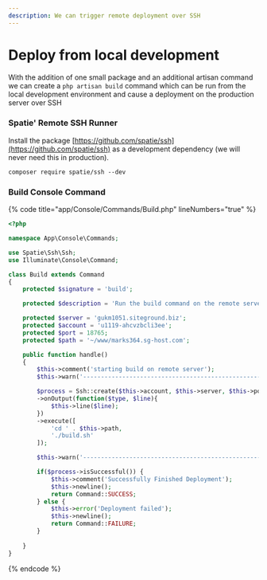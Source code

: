 ```yaml
---
description: We can trigger remote deployment over SSH
---
```


# Deploy from local development

With the addition of one small package and an additional artisan command we can create a `php artisan build` command which can be run from the local development environment and cause a deployment on the production server over SSH

### Spatie' Remote SSH Runner

Install the package [https://github.com/spatie/ssh](https://github.com/spatie/ssh) as a development dependency (we will never need this in production).

```shell
composer require spatie/ssh --dev
```

### Build Console Command

{% code title="app/Console/Commands/Build.php" lineNumbers="true" %}
```php
<?php

namespace App\Console\Commands;

use Spatie\Ssh\Ssh;
use Illuminate\Console\Command;

class Build extends Command
{
    protected $signature = 'build';

    protected $description = 'Run the build command on the remote server';

    protected $server = 'gukm1051.siteground.biz';
    protected $account = 'u1119-ahcvzbcli3ee';
    protected $port = 18765;
    protected $path = '~/www/marks364.sg-host.com';

    public function handle()
    {
        $this->comment('starting build on remote server');
        $this->warn('---------------------------------------------------');

        $process = Ssh::create($this->account, $this->server, $this->port)
        ->onOutput(function($type, $line){
            $this->line($line);
        })
        ->execute([
            'cd ' . $this->path,
            './build.sh'
        ]);

        $this->warn('---------------------------------------------------');

        if($process->isSuccessful()) {
            $this->comment('Successfully Finished Deployment');
            $this->newline();
            return Command::SUCCESS;
        } else {
            $this->error('Deployment failed');
            $this->newline();
            return Command::FAILURE;
        }
        
    }
}

```
{% endcode %}

